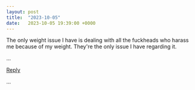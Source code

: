 ```yaml
---
layout: post
title:  "2023-10-05"
date:   2023-10-05 19:39:00 +0000
---
```


The only weight issue I have is dealing with all the fuckheads who harass me because of my weight. They're the only issue I have regarding it.

...

<a href="mailto:TheNovimatrem@protonmail.ch?subject=RE%3A%20Social%20post%20-%202023-10-05">Reply</a>

...

